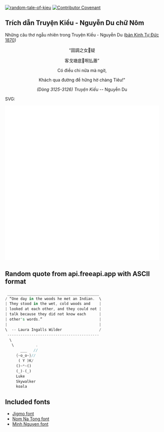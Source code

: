 [![random-tale-of-kieu](https://github.com/huuquyet/random-tale-of-kieu/actions/workflows/random-tale-of-kieu.yml/badge.svg)](https://github.com/huuquyet/random-tale-of-kieu/actions/workflows/random-tale-of-kieu.yml)
[![Contributor Covenant](https://img.shields.io/badge/Contributor%20Covenant-2.1-4baaaa.svg)](.github/CODE_OF_CONDUCT.md "Contributor Covenant 2.1")

## Trích dẫn Truyện Kiều - Nguyễn Du chữ Nôm

Những câu thơ ngẫu nhiên trong Truyện Kiều - Nguyễn Du ([bản Kinh Tự Đức 1870](https://vi.wikisource.org/wiki/Truy%E1%BB%87n_Ki%E1%BB%81u_(b%E1%BA%A3n_Kinh_T%E1%BB%B1_%C4%90%E1%BB%A9c_1870)))

<div align="center">
<!-- START_KIEU -->
      <p class="nom">“固調之女𦓡疑</p>
      <p class="nom">客戈塘底𠾿哬払蕭”</p>
      <p class="quocngu">Có điều chi nữa mà ngờ,</p>
      <p class="quocngu">Khách qua đường để hững hờ chàng Tiêu!"</p>
      <p class="author"><i>(Dòng 3125-3126) Truyện Kiều</i> -- Nguyễn Du</p>
<!-- END_KIEU -->
</div>

SVG:

<div align="center">
  <img src="./assets/random-kieu.svg" alt="The Tale of Kieu - Nguyen Du">
</div>

## Random quote from api.freeapi.app with ASCII format

<!-- START_QUOTE -->
```rust
 __________________________________________
/ “One day in the woods he met an Indian.  \
| They stood in the wet, cold woods and    |
| looked at each other, and they could not |
| talk because they did not know each      |
| other's words.”                          |
|                                          |
\  -- Laura Ingalls Wilder                 /
 ------------------------------------------
  \
   \          .
       ___   //
     {~o_o~}// 
      ( Y )K/  
     ()~*~()   
     (_)-(_)   
     Luke    
     Skywalker
     koala   
```
<!-- END_QUOTE -->

## Included fonts

- [Jigmo font](https://github.com/kamichikoichi/jigmo)
- [Nom Na Tong font](https://github.com/nomfoundation/font)
- [Minh Nguyen font](https://github.com/TKYKmori/Minh-Nguyen)
